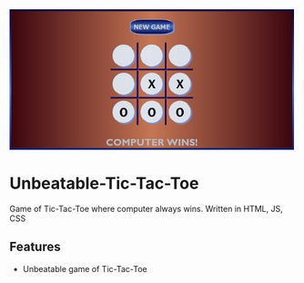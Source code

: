 <img src="Screenshot.jpg" width="500px">

# Unbeatable-Tic-Tac-Toe
Game of Tic-Tac-Toe where computer always wins. Written in HTML, JS, CSS

## Features 
* Unbeatable game of Tic-Tac-Toe
